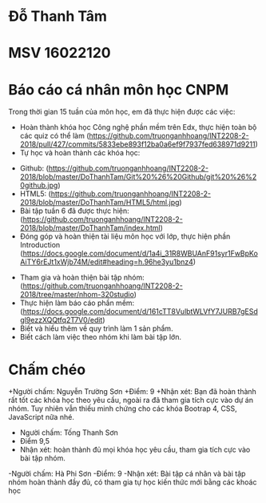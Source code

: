 ﻿# Đỗ Thanh Tâm
# MSV 16022120
# Báo cáo cá nhân môn học CNPM
Trong thời gian 15 tuần của môn học, em đã thực hiện được các việc:
- Hoàn thành khóa học Công nghệ phần mềm trên Edx, thực hiện toàn bộ các quiz có thể làm
(https://github.com/truonganhhoang/INT2208-2-2018/pull/427/commits/5833ebe893f12ba0a6ef9f7937fed638971d9211)
- Tự học và hoàn thành các khóa học:
+ Github: (https://github.com/truonganhhoang/INT2208-2-2018/blob/master/DoThanhTam/Git%20%26%20Github/git%20%26%20github.jpg)
+ HTML5: (https://github.com/truonganhhoang/INT2208-2-2018/blob/master/DoThanhTam/HTML5/html.jpg)
+ Bài tập tuần 6 đã được thực hiện: (https://github.com/truonganhhoang/INT2208-2-2018/blob/master/DoThanhTam/index.html)
+ Đóng góp và hoàn thiện tài liệu môn học với lớp, thực hiện phần Introduction
(https://docs.google.com/document/d/1a4i_31R8WBUAnF91syr1FwBpKoAiTY6rEJt1xWjb74M/edit#heading=h.96he3yu1bnz4)
- Tham gia và hoàn thiện bài tập nhóm: (https://github.com/truonganhhoang/INT2208-2-2018/tree/master/nhom-320studio)
- Thực hiện làm báo cáo phần mềm: (https://docs.google.com/document/d/161cTT8VulbtWLVfY7JURB7gESdgl9ezzXQQtfq2T7V0/edit)
- Biết và hiểu thêm về quy trình làm 1 sản phẩm.
- Biết cách làm việc theo nhóm khi làm bài tập lớn.


# Chấm chéo
+Người chấm: Nguyễn Trường Sơn
+Điểm: 9
+Nhận xét: Bạn đã hoàn thành rất tốt các khóa học theo yêu cầu, ngoài ra đã tham gia tích cực vào dự án nhóm. Tuy nhiên vẫn thiếu minh chứng cho các khóa Bootrap 4, CSS, JavaScript nữa nhé.

- Người chấm: Tống Thanh Sơn
- Điểm 9,5
- Nhận xét: hoàn thành đủ mọi khóa học yêu cầu, tham gia tích cực vào bài tập nhóm.

-Người chấm: Hà Phi Sơn
-Điểm: 9
-Nhận xét: Bài tập cá nhân và bài tập nhóm hoàn thành đầy đủ, có tham gia tự học kiến thức mới bằng các khoác học
